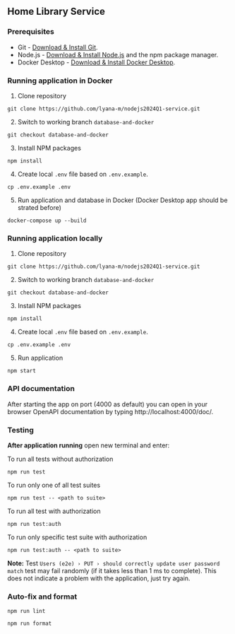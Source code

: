 ## Home Library Service

### Prerequisites

- Git - [Download & Install Git](https://git-scm.com/downloads).
- Node.js - [Download & Install Node.js](https://nodejs.org/en/download/) and the npm package manager.
- Docker Desktop - [Download & Install Docker Desktop](https://www.docker.com/products/docker-desktop/).

###  Running application in Docker
1. Clone repository

```
git clone https://github.com/lyana-m/nodejs2024Q1-service.git
```
2. Switch to working branch `database-and-docker`

```
git checkout database-and-docker
```

3. Install NPM packages

```
npm install
```

4. Create local `.env` file based on `.env.example`.
```
cp .env.example .env
```

5. Run application and database in Docker (Docker Desktop app should be strated before)
```
docker-compose up --build
```
###  Running application locally
1. Clone repository

```
git clone https://github.com/lyana-m/nodejs2024Q1-service.git
```
2. Switch to working branch `database-and-docker`

```
git checkout database-and-docker
```

3. Install NPM packages

```
npm install
```

4. Create local `.env` file based on `.env.example`.

```
cp .env.example .env
```

5. Run application

```
npm start
```

### API documentation

After starting the app on port (4000 as default) you can open
in your browser OpenAPI documentation by typing http://localhost:4000/doc/.

### Testing

**After application running** open new terminal and enter:

To run all tests without authorization

```
npm run test
```

To run only one of all test suites

```
npm run test -- <path to suite>
```

To run all test with authorization

```
npm run test:auth
```

To run only specific test suite with authorization

```
npm run test:auth -- <path to suite>
```

**Note:** Test `Users (e2e) › PUT › should correctly update user password match` test may fail randomly (if it takes less than 1 ms to complete). This does not indicate a problem with the application, just try again.

### Auto-fix and format

```
npm run lint
```

```
npm run format
```
